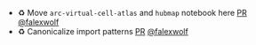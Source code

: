 - ♻️ Move `arc-virtual-cell-atlas` and `hubmap` notebook here [PR](https://github.com/laminlabs/lamin-usecases/pull/209) [@falexwolf](https://github.com/falexwolf)
- ♻️ Canonicalize import patterns [PR](https://github.com/laminlabs/lamin-mlops/pull/31) [@falexwolf](https://github.com/falexwolf)
